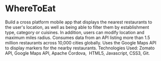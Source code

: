 # WhereToEat
Build a cross platform mobile app that displays the nearest restaurants to the user's location, as well as being able to filter them by establishment type, category or cuisines. In addition, users can modify location and maximum miles radius. Consumes data from an API listing more than 1.5 million restaurants across 10,000 cities globally. Uses the Google Maps API to display markers for the nearby restaurants. Technologies Used: Zomato API, Google Maps API, Apache Cordova,  HTML5, Javascript, CSS3, Git.
